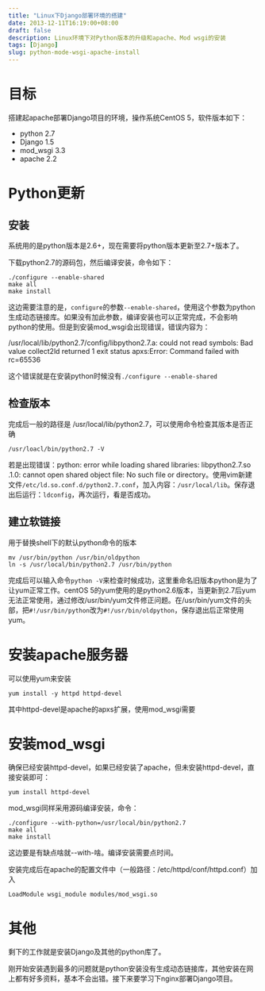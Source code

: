 ```yaml
---
title: "Linux下Django部署环境的搭建"
date: 2013-12-11T16:19:00+08:00
draft: false
description: Linux环境下对Python版本的升级和apache、Mod wsgi的安装
tags: [Django]
slug: python-mode-wsgi-apache-install
---
```


# 目标
搭建起apache部署Django项目的环境，操作系统CentOS 5，软件版本如下：

* python 2.7
* Django 1.5
* mod\_wsgi 3.3
* apache 2.2

# Python更新

## 安装
系统用的是python版本是2.6+，现在需要将python版本更新至2.7+版本了。

下载python2.7的源码包，然后编译安装，命令如下：

	./configure --enable-shared
	make all
	make install

这边需要注意的是，`configure`的参数`--enable-shared`，使用这个参数为python生成动态链接库。如果没有加此参数，编译安装也可以正常完成，不会影响python的使用。但是到安装mod\_wsgi会出现错误，错误内容为：

/usr/local/lib/python2.7/config/libpython2.7.a:  could not read symbols: Bad value  collect2ld returned 1 exit status apxs:Error: Command failed with rc=65536

这个错误就是在安装python时候没有`./configure --enable-shared`

## 检查版本
完成后一般的路径是 /usr/local/lib/python2.7，可以使用命令检查其版本是否正确

	/usr/loacl/bin/python2.7 -V

若是出现错误：python: error while loading shared  libraries: libpython2.7.so    .1.0: cannot open shared object file: No such file or directory。使用vim新建文件`/etc/ld.so.conf.d/python2.7.conf`，加入内容：`/usr/local/lib`。保存退出后运行：`ldconfig`，再次运行，看是否成功。

## 建立软链接
用于替换shell下的默认python命令的版本

	mv /usr/bin/python /usr/bin/oldpython
	ln -s /usr/local/bin/python2.7 /usr/bin/python

完成后可以输入命令`python -V`来检查时候成功，这里重命名旧版本python是为了让yum正常工作。centOS 5的yum使用的是python2.6版本，当更新到2.7后yum无法正常使用，通过修改/usr/bin/yum文件修正问题。在/usr/bin/yum文件的头部，把`#!/usr/bin/python`改为`#!/usr/bin/oldpython`，保存退出后正常使用yum。

# 安装apache服务器
可以使用yum来安装

	yum install -y httpd httpd-devel

其中httpd-devel是apache的apxs扩展，使用mod\_wsgi需要

# 安装mod\_wsgi
确保已经安装httpd-devel，如果已经安装了apache，但未安装httpd-devel，直接安装即可：

	yum install httpd-devel

mod\_wsgi同样采用源码编译安装，命令：

	./configure --with-python=/usr/local/bin/python2.7
	make all
	make install

这边要是有缺点啥就--with-啥。编译安装需要点时间。

安装完成后在apache的配置文件中（一般路径：/etc/httpd/conf/httpd.conf）加入

	LoadModule wsgi_module modules/mod_wsgi.so

# 其他
剩下的工作就是安装Django及其他的python库了。

刚开始安装遇到最多的问题就是python安装没有生成动态链接库，其他安装在网上都有好多资料，基本不会出错。接下来要学习下nginx部署Django项目。
